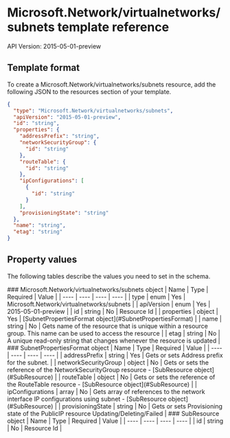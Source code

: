 # Microsoft.Network/virtualnetworks/subnets template reference
API Version: 2015-05-01-preview
## Template format

To create a Microsoft.Network/virtualnetworks/subnets resource, add the following JSON to the resources section of your template.

```json
{
  "type": "Microsoft.Network/virtualnetworks/subnets",
  "apiVersion": "2015-05-01-preview",
  "id": "string",
  "properties": {
    "addressPrefix": "string",
    "networkSecurityGroup": {
      "id": "string"
    },
    "routeTable": {
      "id": "string"
    },
    "ipConfigurations": [
      {
        "id": "string"
      }
    ],
    "provisioningState": "string"
  },
  "name": "string",
  "etag": "string"
}
```
## Property values

The following tables describe the values you need to set in the schema.

<a id="Microsoft.Network/virtualnetworks/subnets" />
### Microsoft.Network/virtualnetworks/subnets object
|  Name | Type | Required | Value |
|  ---- | ---- | ---- | ---- |
|  type | enum | Yes | Microsoft.Network/virtualnetworks/subnets |
|  apiVersion | enum | Yes | 2015-05-01-preview |
|  id | string | No | Resource Id |
|  properties | object | Yes | [SubnetPropertiesFormat object](#SubnetPropertiesFormat) |
|  name | string | No | Gets name of the resource that is unique within a resource group. This name can be used to access the resource |
|  etag | string | No | A unique read-only string that changes whenever the resource is updated |


<a id="SubnetPropertiesFormat" />
### SubnetPropertiesFormat object
|  Name | Type | Required | Value |
|  ---- | ---- | ---- | ---- |
|  addressPrefix | string | Yes | Gets or sets Address prefix for the subnet. |
|  networkSecurityGroup | object | No | Gets or sets the reference of the NetworkSecurityGroup resource - [SubResource object](#SubResource) |
|  routeTable | object | No | Gets or sets the reference of the RouteTable resource - [SubResource object](#SubResource) |
|  ipConfigurations | array | No | Gets array of references to the network interface IP configurations using subnet - [SubResource object](#SubResource) |
|  provisioningState | string | No | Gets or sets Provisioning state of the PublicIP resource Updating/Deleting/Failed |


<a id="SubResource" />
### SubResource object
|  Name | Type | Required | Value |
|  ---- | ---- | ---- | ---- |
|  id | string | No | Resource Id |


